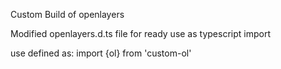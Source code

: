 Custom Build of openlayers

Modified openlayers.d.ts file for ready use as typescript import

use defined as:
import {ol} from 'custom-ol'
